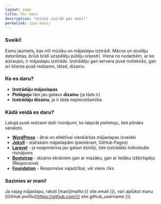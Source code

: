 ```yaml
---
layout: page
title: Par mani
description: "Uzzini vairāk par mani!"
permalink: /par-mani/
---
```


### Sveiki!

Esmu jaunietis, kas mīl mūziku un mājaslapu izstrādi. Mācos un studēju datorlietas, brīvā brīdī uzspēlēju pūtēju orķestrī. Viena no nodarbēm, ar ko aizraujos, ir mājaslapu izstrāde. Izstrādāju gan servera pusē notiekošo, gan arī klienta pusē redzamo, tātad, dizainu.

### Ko es daru?

* **Izstrādāju mājaslapas**
* **Pielāgoju** tām jau gatavo **dizainu** (ja tāds ir)
* **Izstrādāju dizainu**, ja ir tāda nepieciešamība

### Kādā veidā es daru?

Labajā pusē redzami daži risinājumi, ko labprāt pielietoju, šeit pilnāks saraksts.

* [**WordPress**](https://wordpress.org/) - ātrai un efektīvai vienkāršas mājaslapas izveidei
* [**Jekyll**](https://jekyllrb.com/) - statiskām mājaslapām (piemēram, GitHub Pages)
* [**Laravel**](https://laravel.com/) - ja neapmierina jau gatavi dzinēji, tiek izstrādāts individuāls risinājums
* [**Bootstrap**](https://getbootstrap.com/) - dizains ekrāniem gan ar mazāku, gan ar lielāku izšķirtspēju (Responsive)
* [**Foundation**](https://foundation.zurb.com/) - Responsive vajadzībai, vēl viens rīks

### Sazinies ar mani!

Ja vajag mājaslapu, raksti [man](mailto:{{ site.email }}), vari aplūkot manu [GitHub profilu](https://github.com/{{ site.github_username }}).